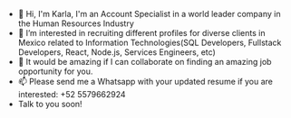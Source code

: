 - 👋 Hi, I'm Karla, I'm an Account Specialist in a world leader company in the Human Resources Industry
- 👀 I’m interested in recruiting different profiles for diverse clients in Mexico related to Information Technologies(SQL Developers, Fullstack Developers, React, Node.js, Services Engineers, etc)  
- 💞️ It would be amazing if I can collaborate on finding an amazing job opportunity for you. 
- 📫 Please send me a Whatsapp with your updated resume if you are interested: +52 5579662924 
- Talk to you soon! 
